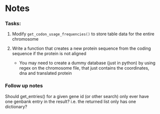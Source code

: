 Notes
====

### Tasks:

1. Modify ```get_codon_usage_frequencies()``` to store table data for the entire chromosome 

2. Write a function that creates a new protein sequence from the coding sequence if the protein is not aligned

    - You may need to create a dummy database (just in python) by using regex on the chromosome file, that just contains the coordinates, dna and translated protein



### Follow up notes

Should get_entries() for a given gene id (or other search) only ever have one genbank entry in the result? i.e. the returned list only has one dictionary?
